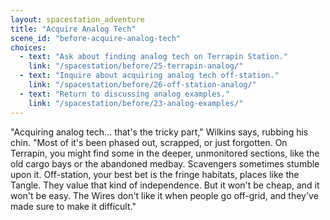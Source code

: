 ```yaml
---
layout: spacestation_adventure
title: "Acquire Analog Tech"
scene_id: "before-acquire-analog-tech"
choices:
  - text: "Ask about finding analog tech on Terrapin Station."
    link: "/spacestation/before/25-terrapin-analog/"
  - text: "Inquire about acquiring analog tech off-station."
    link: "/spacestation/before/26-off-station-analog/"
  - text: "Return to discussing analog examples."
    link: "/spacestation/before/23-analog-examples/"
---
```


"Acquiring analog tech... that's the tricky part," Wilkins says, rubbing his chin. "Most of it's been phased out, scrapped, or just forgotten. On Terrapin, you might find some in the deeper, unmonitored sections, like the old cargo bays or the abandoned medbay. Scavengers sometimes stumble upon it. Off-station, your best bet is the fringe habitats, places like the Tangle. They value that kind of independence. But it won't be cheap, and it won't be easy. The Wires don't like it when people go off-grid, and they've made sure to make it difficult."
